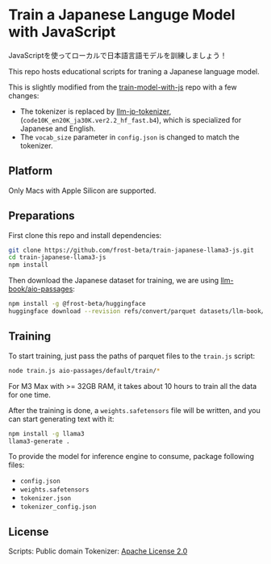# Train a Japanese Languge Model with JavaScript

JavaScriptを使ってローカルで日本語言語モデルを訓練しましょう！

This repo hosts educational scripts for traning a Japanese language model.

This is slightly modified from the [train-model-with-js](https://github.com/frost-beta/train-model-with-js)
repo with a few changes:

* The tokenizer is replaced by [llm-jp-tokenizer](https://github.com/llm-jp/llm-jp-tokenizer),
  (`code10K_en20K_ja30K.ver2.2_hf_fast.b4`), which is specialized for Japanese
  and English.
* The `vocab_size` parameter in `config.json` is changed to match the tokenizer.

## Platform

Only Macs with Apple Silicon are supported.

## Preparations

First clone this repo and install dependencies:

```sh
git clone https://github.com/frost-beta/train-japanese-llama3-js.git
cd train-japanese-llama3-js
npm install
```

Then download the Japanese dataset for training, we are using
[llm-book/aio-passages](https://huggingface.co/datasets/llm-book/aio-passages):

```sh
npm install -g @frost-beta/huggingface
huggingface download --revision refs/convert/parquet datasets/llm-book/aio-passages
```

## Training

To start training, just pass the paths of parquet files to the `train.js`
script:

```sh
node train.js aio-passages/default/train/*
```

For M3 Max with >= 32GB RAM, it takes about 10 hours to train all the data for
one time.

After the training is done, a `weights.safetensors` file will be written, and
you can start generating text with it:

```sh
npm install -g llama3
llama3-generate .
```

To provide the model for inference engine to consume, package following files:

* `config.json`
* `weights.safetensors`
* `tokenizer.json`
* `tokenizer_config.json`

## License

Scripts: Public domain
Tokenizer: [Apache License 2.0](https://github.com/llm-jp/llm-jp-tokenizer/blob/main/LICENSE)
